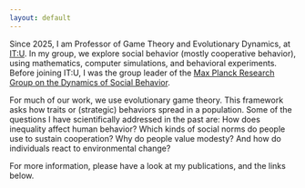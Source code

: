 ```yaml
---
layout: default
---
```


Since 2025, I am Professor of Game Theory and Evolutionary Dynamics, at [IT:U](https://it-u.at/en/).
In my group, we explore social behavior (mostly cooperative behavior), using mathematics, computer simulations, and behavioral experiments.
Before joining IT:U, I was the group leader of the [Max Planck Research Group on the Dynamics of Social Behavior](http://web.evolbio.mpg.de/social-behaviour/).

For much of our work, we use evolutionary game theory. 
This framework asks how traits or (strategic) behaviors spread in a population. 
Some of the questions I have scientifically addressed in the past are:
How does inequality affect human behavior? 
Which kinds of social norms do people use to sustain cooperation? 
Why do people value modesty? 
And how do individuals react to environmental change? 

For more information, please have a look at my publications, and the links below. 